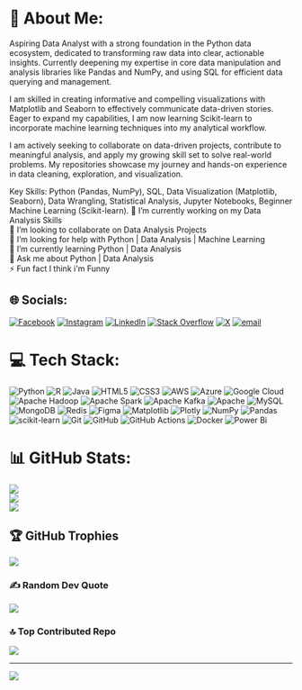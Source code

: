 # 💫 About Me:
Aspiring Data Analyst with a strong foundation in the Python data ecosystem, dedicated to transforming raw data into clear, actionable insights. Currently deepening my expertise in core data manipulation and analysis libraries like Pandas and NumPy, and using SQL for efficient data querying and management.

I am skilled in creating informative and compelling visualizations with Matplotlib and Seaborn to effectively communicate data-driven stories. Eager to expand my capabilities, I am now learning Scikit-learn to incorporate machine learning techniques into my analytical workflow.

I am actively seeking to collaborate on data-driven projects, contribute to meaningful analysis, and apply my growing skill set to solve real-world problems. My repositories showcase my journey and hands-on experience in data cleaning, exploration, and visualization.

Key Skills: Python (Pandas, NumPy), SQL, Data Visualization (Matplotlib, Seaborn), Data Wrangling, Statistical Analysis, Jupyter Notebooks, Beginner Machine Learning (Scikit-learn).
🔭 I’m currently working on my Data Analysis Skills<br>👯 I’m looking to collaborate on Data Analysis Projects<br>🤝 I’m looking for help with Python | Data Analysis | Machine Learning<br>🌱 I’m currently learning Python | Data Analysis <br>💬 Ask me about Python | Data Analysis<br>⚡ Fun fact I think i'm Funny


## 🌐 Socials:
[![Facebook](https://img.shields.io/badge/Facebook-%231877F2.svg?logo=Facebook&logoColor=white)](https://facebook.com/aloksharma75) [![Instagram](https://img.shields.io/badge/Instagram-%23E4405F.svg?logo=Instagram&logoColor=white)](https://instagram.com/aloksharma75) [![LinkedIn](https://img.shields.io/badge/LinkedIn-%230077B5.svg?logo=linkedin&logoColor=white)](https://linkedin.com/in/aloksharma75) [![Stack Overflow](https://img.shields.io/badge/-Stackoverflow-FE7A16?logo=stack-overflow&logoColor=white)](https://stackoverflow.com/users/aloksharma75) [![X](https://img.shields.io/badge/X-black.svg?logo=X&logoColor=white)](https://x.com/aloksharma75) [![email](https://img.shields.io/badge/Email-D14836?logo=gmail&logoColor=white)](mailto:cse.aloksharma@gmail.com) 

# 💻 Tech Stack:
![Python](https://img.shields.io/badge/python-3670A0?style=for-the-badge&logo=python&logoColor=ffdd54) ![R](https://img.shields.io/badge/r-%23276DC3.svg?style=for-the-badge&logo=r&logoColor=white) ![Java](https://img.shields.io/badge/java-%23ED8B00.svg?style=for-the-badge&logo=openjdk&logoColor=white) ![HTML5](https://img.shields.io/badge/html5-%23E34F26.svg?style=for-the-badge&logo=html5&logoColor=white) ![CSS3](https://img.shields.io/badge/css3-%231572B6.svg?style=for-the-badge&logo=css3&logoColor=white) ![AWS](https://img.shields.io/badge/AWS-%23FF9900.svg?style=for-the-badge&logo=amazon-aws&logoColor=white) ![Azure](https://img.shields.io/badge/azure-%230072C6.svg?style=for-the-badge&logo=microsoftazure&logoColor=white) ![Google Cloud](https://img.shields.io/badge/GoogleCloud-%234285F4.svg?style=for-the-badge&logo=google-cloud&logoColor=white) ![Apache Hadoop](https://img.shields.io/badge/Apache%20Hadoop-66CCFF?style=for-the-badge&logo=apachehadoop&logoColor=black) ![Apache Spark](https://img.shields.io/badge/Apache%20Spark-FDEE21?style=for-the-badge&logo=apachespark&logoColor=black) ![Apache Kafka](https://img.shields.io/badge/Apache%20Kafka-000?style=for-the-badge&logo=apachekafka) ![Apache](https://img.shields.io/badge/apache-%23D42029.svg?style=for-the-badge&logo=apache&logoColor=white) ![MySQL](https://img.shields.io/badge/mysql-4479A1.svg?style=for-the-badge&logo=mysql&logoColor=white) ![MongoDB](https://img.shields.io/badge/MongoDB-%234ea94b.svg?style=for-the-badge&logo=mongodb&logoColor=white) ![Redis](https://img.shields.io/badge/redis-%23DD0031.svg?style=for-the-badge&logo=redis&logoColor=white) ![Figma](https://img.shields.io/badge/figma-%23F24E1E.svg?style=for-the-badge&logo=figma&logoColor=white) ![Matplotlib](https://img.shields.io/badge/Matplotlib-%23ffffff.svg?style=for-the-badge&logo=Matplotlib&logoColor=black) ![Plotly](https://img.shields.io/badge/Plotly-%233F4F75.svg?style=for-the-badge&logo=plotly&logoColor=white) ![NumPy](https://img.shields.io/badge/numpy-%23013243.svg?style=for-the-badge&logo=numpy&logoColor=white) ![Pandas](https://img.shields.io/badge/pandas-%23150458.svg?style=for-the-badge&logo=pandas&logoColor=white) ![scikit-learn](https://img.shields.io/badge/scikit--learn-%23F7931E.svg?style=for-the-badge&logo=scikit-learn&logoColor=white) ![Git](https://img.shields.io/badge/git-%23F05033.svg?style=for-the-badge&logo=git&logoColor=white) ![GitHub](https://img.shields.io/badge/github-%23121011.svg?style=for-the-badge&logo=github&logoColor=white) ![GitHub Actions](https://img.shields.io/badge/github%20actions-%232671E5.svg?style=for-the-badge&logo=githubactions&logoColor=white) ![Docker](https://img.shields.io/badge/docker-%230db7ed.svg?style=for-the-badge&logo=docker&logoColor=white) ![Power Bi](https://img.shields.io/badge/power_bi-F2C811?style=for-the-badge&logo=powerbi&logoColor=black)
# 📊 GitHub Stats:
![](https://github-readme-stats.vercel.app/api?username=aloksharma75&theme=dracula&hide_border=false&include_all_commits=true&count_private=false)<br/>
![](https://nirzak-streak-stats.vercel.app/?user=aloksharma75&theme=dracula&hide_border=false)<br/>
![](https://github-readme-stats.vercel.app/api/top-langs/?username=aloksharma75&theme=dracula&hide_border=false&include_all_commits=true&count_private=false&layout=compact)

## 🏆 GitHub Trophies
![](https://github-profile-trophy.vercel.app/?username=aloksharma75&theme=dracula&no-frame=false&no-bg=true&margin-w=4)

### ✍️ Random Dev Quote
![](https://quotes-github-readme.vercel.app/api?type=horizontal&theme=dark)

### 🔝 Top Contributed Repo
![](https://github-contributor-stats.vercel.app/api?username=aloksharma75&limit=5&theme=dark&combine_all_yearly_contributions=true)

---
[![](https://visitcount.itsvg.in/api?id=aloksharma75&icon=2&color=0)](https://visitcount.itsvg.in)

<!-- Proudly created with GPRM ( https://gprm.itsvg.in ) -->
